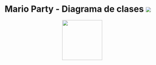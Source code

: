 <p align="center">
<h1>Mario Party - Diagrama de clases <img src="https://img.shields.io/badge/Entrega-28--09--2019-blue/"></h1>
<p align="center"> <img src="https://tfrobomatic.files.wordpress.com/2017/09/staruml.jpg?w=680" height="130px"></p>
